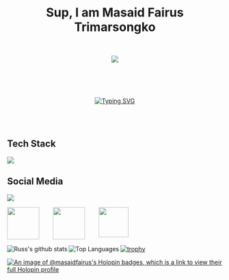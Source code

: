 <h1 align="center"> Sup, I am Masaid Fairus Trimarsongko</h1> <br>
<p align="center"><img src="https://media.tenor.com/_d0iCsfNE2IAAAAj/penguin-wave.gif"></p>
  
<p align="center"><img src="https://media.tenor.com/wN-FPJJTz28AAAAC/rgb-rainbow.gif" width="1000" height="5"><br><br></p>
<br> 
    
<p align="center">
<a href="https://git.io/typing-svg"><img src="https://readme-typing-svg.herokuapp.com?font=Pixelify+Sans&weight=600&size=40&pause=1000&color=E9F554&center=true&vCenter=true&width=1000&lines=Hi+There!;Welcome+To+My+Page!;I+am+interested+in+Web+Developing;I+Currently+studying+at+IDN+BS;New+Web+Developer;See+You+Guys!" alt="Typing SVG" /></a>
</p>

<br>
  
<p align="center">
<img src="https://media.tenor.com/wN-FPJJTz28AAAAC/rgb-rainbow.gif" width="1000" height="5"><br>
</p>

<h2>Tech Stack</h2>
<img src="https://img.shields.io/badge/Figma-1E1E1E?style=for-the-badge&logo=figma&logoColor=white">

<h2>Social Media</h2>

<a href="https://www.instagram.com/msaidfairuss/"><img src="https://img.shields.io/badge/Instagram-FD0049?style=for-the-badge&logo=instagram&logoColor=white"></a>
<p style="gap: 2rem; display:flex;">
<a href="https://www.instagram.com/msaidfairuss/"><img src="https://media0.giphy.com/media/jqVUX17Ze8mw0nXBbJ/giphy.gif?cid=ecf05e47gx8xt62jhjmvqactc81wo5y16mfktlsiaegu28ve&rid=giphy.gif&ct=s" width="75"/></a>
<a href="https://www.youtube.com/@masaidfairus"><img src="https://media2.giphy.com/media/v1.Y2lkPTc5MGI3NjExNDc4MGM1YzEyOWNmNWNhYTljOWIxMDU2ZDI0NTc2NThmZDYyMzQ0NyZjdD1z/rHd6LmPBedUbrtGAN7/giphy.gif" width="75"/></a>
<a href="https://www.linkedin.com/in/masaidfairustrimarsongko"><img src="https://media4.giphy.com/media/yDM1kJZthxFPoGDdmq/giphy.gif" width="70"/></a>
</p>

<a href="https://github.com/anuraghazra/github-readme-stats">
<img align="left" src="https://github-readme-stats.vercel.app/api?username=masaidfairus&count_private=true&show_icons=true&theme=dark&hide_rank=false" alt="Russ's github stats" />
</a>
<img align="left" src="https://github-readme-stats.vercel.app/api/top-langs/?username=masaidfairus&layout=compact&theme=dark" alt="Top Languages" />

[![trophy](https://github-profile-trophy.vercel.app/?username=masaidfairus&theme=darkhub)](https://github.com/ryo-ma/github-profile-trophy)
  
[![An image of @masaidfairus's Holopin badges, which is a link to view their full Holopin profile](https://holopin.me/masaidfairus)](https://holopin.io/@masaidfairus)
